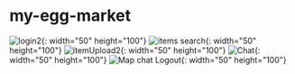 # my-egg-market
![login2](https://user-images.githubusercontent.com/103499251/190114910-e789cf05-a140-414b-86fe-9d8844e589a4.gif){: width="50" height="100"}
![items search](https://user-images.githubusercontent.com/103499251/190114852-06e07fbb-da25-4446-811c-0261f3f829f8.gif){: width="50" height="100"}
![itemUpload2](https://user-images.githubusercontent.com/103499251/190114954-157ae65a-1f68-4329-979c-7c70e745e539.gif){: width="50" height="100"}
![Chat](https://user-images.githubusercontent.com/103499251/190115025-d4bde913-85f6-44c0-95c0-73259c5706c5.GIF){: width="50" height="100"}
![Map chat Logout](https://user-images.githubusercontent.com/103499251/190115087-a14a6e86-c791-43e5-b782-b1b8e59b3fad.GIF){: width="50" height="100"}
